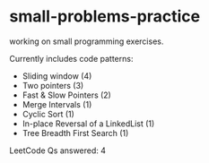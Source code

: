 # small-problems-practice
working on small programming exercises.

Currently includes code patterns:
* Sliding window (4)
* Two pointers (3)
* Fast & Slow Pointers (2)
* Merge Intervals (1)
* Cyclic Sort (1)
* In-place Reversal of a LinkedList (1)
* Tree Breadth First Search (1)

LeetCode Qs answered: 4
